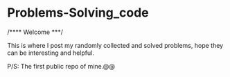 # Problems-Solving_code

/**** Welcome ***/

This is where I post my randomly collected and solved problems, hope they can be interesting and helpful.

P/S: The first public repo of mine.@@
